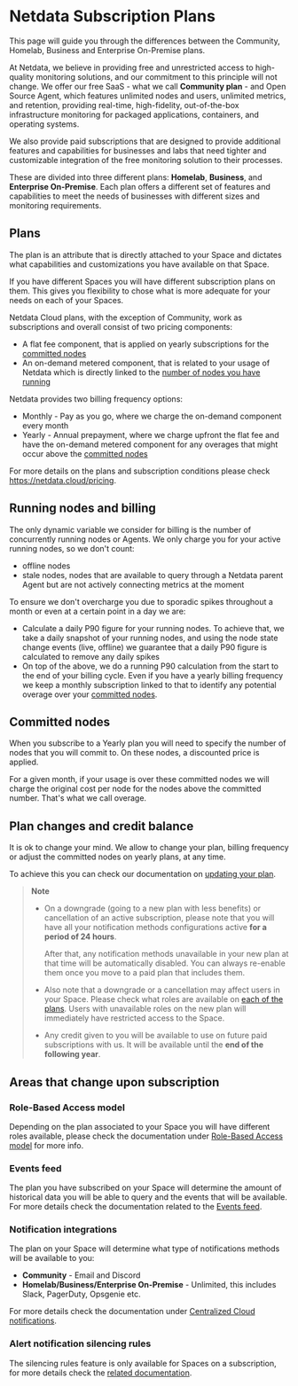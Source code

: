 # Netdata Subscription Plans

This page will guide you through the differences between the Community, Homelab, Business and Enterprise On-Premise plans.

At Netdata, we believe in providing free and unrestricted access to high-quality monitoring solutions, and our commitment to this principle will not change. We offer our free SaaS - what we call **Community plan** - and Open Source Agent, which features unlimited nodes and users, unlimited metrics, and retention, providing real-time, high-fidelity, out-of-the-box infrastructure monitoring for packaged applications, containers, and operating systems.

We also provide paid subscriptions that are designed to provide additional features and capabilities for businesses and labs that need tighter and customizable integration of the free monitoring solution to their processes.

These are divided into three different plans: **Homelab**, **Business**, and **Enterprise On-Premise**. Each plan offers a different set of features and capabilities to meet the needs of businesses with different sizes and monitoring requirements.

## Plans

The plan is an attribute that is directly attached to your Space and dictates what capabilities and customizations you have available on that Space.

If you have different Spaces you will have different subscription plans on them. This gives you flexibility to chose what is more adequate for your needs on each of your Spaces.

Netdata Cloud plans, with the exception of Community, work as subscriptions and overall consist of two pricing components:

- A flat fee component, that is applied on yearly subscriptions for the [committed nodes](#committed-nodes)
- An on-demand metered component, that is related to your usage of Netdata which is directly linked to the [number of nodes you have running](#running-nodes-and-billing)

Netdata provides two billing frequency options:

- Monthly - Pay as you go, where we charge the on-demand component every month
- Yearly - Annual prepayment, where we charge upfront the flat fee and have the on-demand metered component for any overages that might occur above the [committed nodes](#committed-nodes)

For more details on the plans and subscription conditions please check <https://netdata.cloud/pricing>.

## Running nodes and billing

The only dynamic variable we consider for billing is the number of concurrently running nodes or Agents. We only charge you for your active running nodes, so we don't count:

- offline nodes
- stale nodes, nodes that are available to query through a Netdata parent Agent but are not actively connecting metrics at the moment

To ensure we don't overcharge you due to sporadic spikes throughout a month or even at a certain point in a day we are:

- Calculate a daily P90 figure for your running nodes. To achieve that, we take a daily snapshot of your running nodes, and using the node state change events (live, offline) we guarantee that a daily P90 figure is calculated to remove any daily spikes
- On top of the above, we do a running P90 calculation from the start to the end of your billing cycle. Even if you have a yearly billing frequency we keep a monthly subscription linked to that to identify any potential overage over your [committed nodes](#committed-nodes).

## Committed nodes

When you subscribe to a Yearly plan you will need to specify the number of nodes that you will commit to. On these nodes, a discounted price is applied.

For a given month, if your usage is over these committed nodes we will charge the original cost per node for the nodes above the committed number. That's what we call overage.

## Plan changes and credit balance

It is ok to change your mind. We allow to change your plan, billing frequency or adjust the committed nodes on yearly plans, at any time.

To achieve this you can check our documentation on [updating your plan](https://github.com/netdata/netdata/blob/master/docs/cloud/manage/view-plan-billing.md#update-a-subscription-plan).

> **Note**
>
> - On a downgrade (going to a new plan with less benefits) or cancellation of an active subscription, please note that you will have all your notification methods configurations active **for a period of 24 hours**.
>
>   After that, any notification methods unavailable in your new plan at that time will be automatically disabled. You can always re-enable them once you move to a paid plan that includes them.
>
> - Also note that a downgrade or a cancellation may affect users in your Space. Please check what roles are available on [each of the plans](#areas-that-change-upon-subscription). Users with unavailable roles on the new plan will immediately have restricted access to the Space.
>
> - Any credit given to you will be available to use on future paid subscriptions with us. It will be available until the **end of the following year**.

## Areas that change upon subscription

### Role-Based Access model

Depending on the plan associated to your Space you will have different roles available, please check the documentation under [Role-Based Access model](https://github.com/netdata/netdata/blob/master/docs/cloud/manage/role-based-access.md) for more info.

### Events feed

The plan you have subscribed on your Space will determine the amount of historical data you will be able to query and the events that will be available. For more details check the documentation related to the [Events feed](https://github.com/netdata/netdata/blob/master/docs/cloud/insights/events-feed.md).

### Notification integrations

The plan on your Space will determine what type of notifications methods will be available to you:

- **Community** - Email and Discord
- **Homelab/Business/Enterprise On-Premise** - Unlimited, this includes Slack, PagerDuty, Opsgenie etc.

For more details check the documentation under [Centralized Cloud notifications](/docs/alerts-&-notifications/notifications/centralized-cloud-notifications).

### Alert notification silencing rules

The silencing rules feature is only available for Spaces on a subscription, for more details check the [related documentation](https://github.com/netdata/netdata/blob/master/docs/cloud/alerts-notifications/manage-alert-notification-silencing-rules.md).
